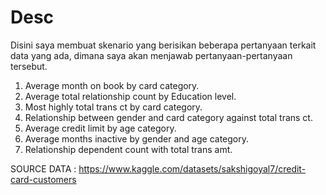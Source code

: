 # Desc

Disini saya membuat skenario yang berisikan beberapa pertanyaan terkait data yang ada, dimana saya akan menjawab pertanyaan-pertanyaan tersebut.

1. Average month on book by card category.
2. Average total relationship count by Education level.
3. Most highly total trans ct by card category.
4. Relationship between gender and card category against total trans ct.
5. Average credit limit by age category.
6. Average months inactive by gender and age category.
7. Relationship dependent count with total trans amt.

SOURCE DATA : https://www.kaggle.com/datasets/sakshigoyal7/credit-card-customers
